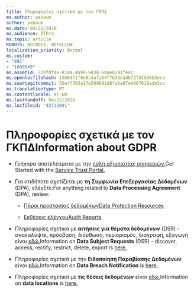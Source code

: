 ```yaml
---
title: Πληροφορίες σχετικά με τον ΓΚΠΔ
ms.author: pebaum
author: pebaum
ms.date: 04/21/2020
ms.audience: ITPro
ms.topic: article
ROBOTS: NOINDEX, NOFOLLOW
localization_priority: Normal
ms.custom:
- "891"
- "1600049"
ms.assetid: 729fdf4e-810a-4a99-9438-60ae8291fe4c
ms.openlocfilehash: 13b8371f8e8c4afa54f7b33eadbf2f42db6b5eca
ms.sourcegitcommit: 55eff703a17e500681d8fa6a87eb067019ade3cc
ms.translationtype: MT
ms.contentlocale: el-GR
ms.lasthandoff: 04/22/2020
ms.locfileid: "43711091"
---
```

# <a name="information-about-gdpr"></a><span data-ttu-id="155a1-102">Πληροφορίες σχετικά με τον ΓΚΠΔ</span><span class="sxs-lookup"><span data-stu-id="155a1-102">Information about GDPR</span></span>

- <span data-ttu-id="155a1-103">Γρήγορα αποτελέσματα με την [πύλη αξιοπιστίας υπηρεσιών.](https://servicetrust.microsoft.com/ViewPage/GDPRGetStarted)</span><span class="sxs-lookup"><span data-stu-id="155a1-103">Get Started with the [Service Trust Portal.](https://servicetrust.microsoft.com/ViewPage/GDPRGetStarted)</span></span>

- <span data-ttu-id="155a1-104">Για οτιδήποτε σχετίζεται με **τη Συμφωνία Επεξεργασίας Δεδομένων** (DPA), ελέγξτε:</span><span class="sxs-lookup"><span data-stu-id="155a1-104">For anything related to **Data Processing Agreement** (DPA), review:</span></span>

  - [<span data-ttu-id="155a1-105">Πόροι προστασίας δεδομένων</span><span class="sxs-lookup"><span data-stu-id="155a1-105">Data Protection Resources</span></span>](https://servicetrust.microsoft.com/ViewPage/TrustDocuments)

  - [<span data-ttu-id="155a1-106">Εκθέσεις ελέγχου</span><span class="sxs-lookup"><span data-stu-id="155a1-106">Audit Reports</span></span>](https://servicetrust.microsoft.com/ViewPage/MSComplianceGuide)

- <span data-ttu-id="155a1-107">Πληροφορίες σχετικά με **αιτήσεις για θέματα δεδομένων** (DSR) - ανακαλύψτε, πρόσβαση, διόρθωση, περιορισμός, διαγραφή, εξαγωγή είναι [εδώ.](https://docs.microsoft.com/microsoft-365/compliance/gdpr-dsr-office365)</span><span class="sxs-lookup"><span data-stu-id="155a1-107">Information on **Data Subject Requests** (DSR) - discover, access, rectify, restrict, delete, export is [here.](https://docs.microsoft.com/microsoft-365/compliance/gdpr-dsr-office365)</span></span>

- <span data-ttu-id="155a1-108">Πληροφορίες σχετικά με την **Ειδοποίηση Παραβίασης Δεδομένων** είναι [εδώ.](https://servicetrust.microsoft.com/ViewPage/GDPRBreach)</span><span class="sxs-lookup"><span data-stu-id="155a1-108">Information on **Data Breach Notification** is [here.](https://servicetrust.microsoft.com/ViewPage/GDPRBreach)</span></span>

- <span data-ttu-id="155a1-109">Πληροφορίες σχετικά με **τις θέσεις δεδομένων** είναι [εδώ.](https://products.office.com/where-is-your-data-located?ms.officeurl=datamaps&amp;geo=All#All)</span><span class="sxs-lookup"><span data-stu-id="155a1-109">Information on **data locations** is [here.](https://products.office.com/where-is-your-data-located?ms.officeurl=datamaps&amp;geo=All#All)</span></span>
